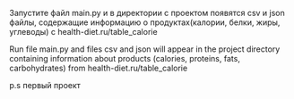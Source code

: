 Запустите файл main.py и в директории с проектом появятся csv и json файлы, содержащие информацию о продуктах(калории, белки, жиры, углеводы) с health-diet.ru/table_calorie

Run file main.py and files csv and json will appear in the project directory containing information about products (calories, proteins, fats, carbohydrates) from health-diet.ru/table_calorie



p.s первый проект
